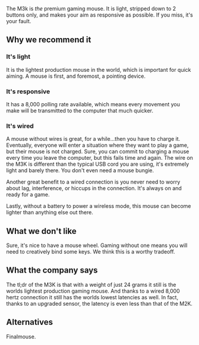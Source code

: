 The M3k is _the_ premium gaming mouse. It is light, stripped down to 2 buttons only, and makes your aim as responsive as possible. If you miss, it's your fault.

## Why we recommend it

### It's light

It is the lightest production mouse in the world, which is important for quick aiming. A mouse is first, and foremost, a pointing device.

### It's responsive

It has a 8,000 polling rate available, which means every movement you make will be transmitted to the computer that much quicker.

### It's wired

A mouse without wires is great, for a while...then you have to charge it. Eventually, everyone will enter a situation where they want to play a game, but their mouse is not charged. Sure, you can commit to charging a mouse every time you leave the computer, but this fails time and again. The wire on the M3K is different than the typical USB cord you are using, it's extremely light and barely there. You don't even need a mouse bungie.

Another great benefit to a wired connection is you never need to worry about lag, interference, or hiccups in the connection. It's always on and ready for a game.

Lastly, without a battery to power a wireless mode, this mouse can become lighter than anything else out there.

## What we don't like

Sure, it's nice to have a mouse wheel. Gaming without one means you will need to creatively bind some keys. We think this is a worthy tradeoff.

## What the company says

The tl;dr of the M3K is that with a weight of just 24 grams it still is the worlds lightest production gaming mouse. And thanks to a wired 8,000 hertz connection it still has the worlds lowest latencies as well. In fact, thanks to an upgraded sensor, the latency is even less than that of the M2K.

## Alternatives

Finalmouse.
